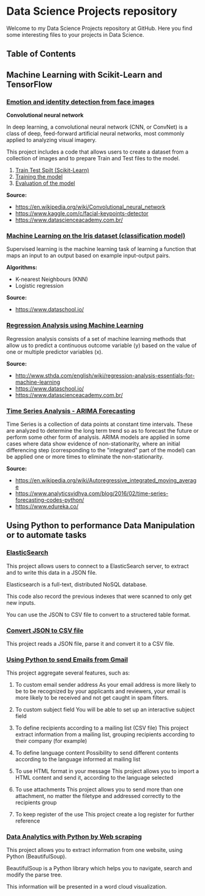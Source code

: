 # Data Science Projects repository
Welcome to my Data Science Projects repository at GitHub. Here you find some interesting files to your projects in Data Science.


## Table of Contents

## Machine	Learning with Scikit-Learn and TensorFlow 

### [Emotion and identity detection from face images](https://github.com/rvalins/Data-Science-projects/tree/master/emotion-identity-detection)

**Convolutional neural network**

In deep learning, a convolutional neural network (CNN, or ConvNet) is a class of deep, feed-forward artificial neural networks, most commonly applied to analyzing visual imagery.

This project includes a code that allows users to create a dataset from a collection of images and to prepare Train and Test files to the model.

1. [Train Test Spilt (Scikit-Learn)](https://github.com/rvalins/Data-Science-projects/blob/master/emotion-identity-detection/prepare_train_test%20dataframes.ipynb)
2. [Training the model](https://github.com/rvalins/Data-Science-projects/blob/master/emotion-identity-detection/emotion-identity-detection.ipynb)
3. [Evaluation of the model](https://github.com/rvalins/Data-Science-projects/blob/master/emotion-identity-detection/validating_model.ipynb)

**Source:**
- https://en.wikipedia.org/wiki/Convolutional_neural_network
- https://www.kaggle.com/c/facial-keypoints-detector
- https://www.datascienceacademy.com.br/


### [Machine Learning on the Iris dataset (classification model)](https://github.com/rvalins/Data-Science-projects/blob/master/classification-models/classification_model.ipynb)
Supervised learning is the machine learning task of learning a function that maps an input to an output based on example input-output pairs.

**Algorithms:**
- K-nearest Neighbours (KNN)
- Logistic regression

**Source:**
- https://www.dataschool.io/


### [Regression Analysis using Machine Learning](https://github.com/rvalins/Data-Science-projects/blob/master/regression-model/linear_regression.ipynb)
Regression analysis consists of a set of machine learning methods that allow us to predict a continuous outcome variable (y) based on the value of one or multiple predictor variables (x).

**Source:**
- http://www.sthda.com/english/wiki/regression-analysis-essentials-for-machine-learning
- https://www.dataschool.io/
- https://www.datascienceacademy.com.br/


### [Time Series Analysis - ARIMA Forecasting](https://github.com/rvalins/Data-Science-projects/blob/master/time_series_analysis/ARIMA_forecasting.ipynb)
Time Series is a collection of data points at constant time intervals. These are analyzed to determine the long term trend so as to forecast the future or perform some other form of analysis.
ARIMA models are applied in some cases where data show evidence of non-stationarity, where an initial differencing step (corresponding to the "integrated" part of the model) can be applied one or more times to eliminate the non-stationarity.

**Source:**
- https://en.wikipedia.org/wiki/Autoregressive_integrated_moving_average
- https://www.analyticsvidhya.com/blog/2016/02/time-series-forecasting-codes-python/
- https://www.edureka.co/


## Using Python to performance Data Manipulation or to automate tasks

### [ElasticSearch](https://github.com/rvalins/Data-Science-projects/blob/master/elasticsearch/ElasticSearch_connection.ipynb)
This project allows users to connect to a ElasticSearch server, to extract and to write this data in a JSON file.

Elasticsearch is a full-text, distributed NoSQL database.

This code also record the previous indexes that were scanned to only get new inputs.

You can use the JSON to CSV file to convert to a structered table format.

### [Convert JSON to CSV file](https://github.com/rvalins/Data-Science-projects/blob/master/json_to_csv/json_to_csv-file.ipynb)
This project reads a JSON file, parse it and convert it to a CSV file.


### [Using Python to send Emails from Gmail](https://github.com/rvalins/Data-Science-projects/blob/master/send_email/send_email.ipynb)
This project aggregate several features, such as:
1. To custom email sender address
As your email address is more likely to be to be recognized by your applicants and reviewers, your email is more likely to be received and not get caught in spam filters.

2. To custom subject field
You will be able to set up an interactive subject field

3. To define recipients according to a mailing list (CSV file)
This project extract information from a mailing list, grouping recipients according to their company (for example)

4. To define language content
Possibility to send different contents according to the language informed at mailing list

5. To use HTML format in your message
This project allows you to import a HTML content and send it, according to the language selected

6. To use attachments
This project allows you to send more than one attachment, no matter the filetype and addressed correctly to the recipients group

7. To keep register of the use
This project create a log register for further reference


### [Data Analytics with Python by Web scraping](https://github.com/rvalins/Data-Science-projects/blob/master/webscraping/WebScraping.ipynb)
This project allows you to extract information from one website, using Python (BeautifulSoup).

BeautifulSoup is a Python library which helps you to navigate, search and modify the parse tree.

This information will be presented in a word cloud visualization.
